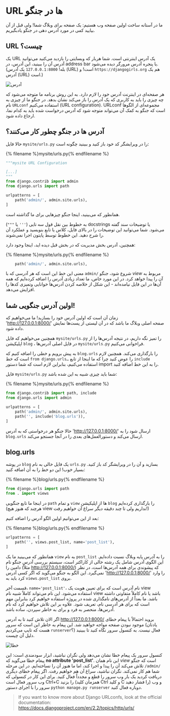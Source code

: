 # URL ها در جنگو

ما در آستانه ساخت اولین صفحه وب هستیم: یک صفحه برای وبلاگ شما! ولی قبل از آن بیایید کمی در مورد آدرس دهی در جنگو یادبگیریم.

## URL چیست؟

یک URL یک آدرس اینترنتی است. شما هربار که وبسایتی را بازدید می‌کنید می‌توانید آدرس آن را ببینید، این آدرس، در address bar یا پنجره آدرس مرورگر دیده می‌شود. (بله! `127.0.0.1:8000` یک آدرس (URL) است! و `https://djangogirls.org` هم یک آدرس (URL) است.)

![آدرس](images/url.png)

هر صفحه‌ای در اینترنت آدرس خود را لازم دارد. به این روش برنامه ما متوجه می‌شود که چه چیزی را باید به کاربری که یک آدرس را باز می‌کند نشان بدهد. در جنگو ما از چیزی به نام `URLconf` استفاده می‌کنیم (URL configuration). URLconf مجموعه‌ای از الگوها است که جنگو به کمک آن می‌تواند متوجه شود که آدرس درخواست شده باید به کدام نما، ارجاع داده شود.

## آدرس ها در جنگو چطور کار می‌کنند؟

حالا فایل `mysite/urls.py` را در ویرایشگر کد خود باز کنید و ببینید چگونه است:

{% filename %}mysite/urls.py{% endfilename %}

```python
"""mysite URL Configuration

[...]
"""
from django.contrib import admin
from django.urls import path

urlpatterns = [
    path('admin/', admin.site.urls),
]
```

همانطور که می‌بینید، اینجا جنگو چیزهایی برای ما گذاشته است.

به خطوط بین نقل قول سه تایی (`'''` یا `"""`) docstrings یا توضیحات سند گفته می‌شود. شما می‌توانید این توضیحات را در بالای فایل، کلاس یا تابع بنویسید و عملکرد آن را شرح دهید. این خطوط توسط پایتون اجرا نمی‌شوند.

همچنین، آدرس بخش مدیریت که در بخش قبل دیده اید، اینجا وجود دارد:

{% filename %}mysite/urls.py{% endfilename %}

```python
    path('admin/', admin.site.urls),
```

معنی این خط این است که هر آدرسی که با `admin/` شروع شود، جنگو *view* مربوط به آن را پیدا خواهد کرد. در این مورد خاص، ما تعداد زیادی آدرس را اضافه کرده‌ایم که همه آن‌ها در این فایل نیامده‌اند - این شکل از خلاصه کردن آدرس‌ها خوانایی وتمیزی کدها را افزایش می‌دهد.

## اولین آدرس جنگویی شما!

زمان آن است که اولین آدرس خود را بسازید! ما می‌خواهیم که 'http://127.0.0.1:8000/' صفحه اصلی وبلاگ ما باشد که در آن لیستی از پست‌ها نمایش داده شود.

همچنین می‌خواهیم که فایل `mysite/urls.py` را تمیز نگه داریم، در نتیجه آدرس‌ها را از اپلیکیشن `blog` ، در فایل اصلی آدرس‌ها `mysite/urls.py` فراخوانی می‌کنیم.

به پیش برویم و خطی را اضافه کنیم که `blog.urls` را بارگذاری می‌کند. همچنین لازم است که خط `from django.urls…` را عوض کنید چرا که ما اینجا از تابع `include` استفاده می‌کنیم، بنابراین لازم است که شما دستور import را به این خط اضافه کنید.

فایل `mysite/urls.py` شما باید چیزی شبیه به این شده باشد:

{% filename %}mysite/urls.py{% endfilename %}

```python
from django.contrib import path, include
from django.urls import admin

urlpatterns = [
    path('admin/', admin.site.urls),
    path('', include('blog.urls')),
]
```

حالا جنگو هر درخواستی که به آدرس 'http://127.0.0.1:8000/' ارسال شود را به `blog.urls` ارسال می‌کند و دستورالعمل‌های بعدی را در آنجا جستجو می‌کند.

## blog.urls

در پوشه `blog` یک فایل خالی به نام `urls.py` بسازید و آن را در ویرایشگر کد باز کنید. بسیار خوب! این دو خط را به آن اضافه کنید:

{% filename %}blog/urls.py{% endfilename %}

```python
from django.urls import path
from . import views
```

در اینجا ما تابع جنگویی `path` و تمام `view` ها از اپلیکیشن `blog` را بارگذاری کرده‌ایم (هرچند که هنوز هیچ view نداریم ولی تا چند دقیقه دیگر سراغ آن خواهیم رفت!)

بعد از این می‌توانیم اولین الگو آدرس را اضافه کنیم:

{% filename %}blog/urls.py{% endfilename %}

```python
urlpatterns = [
    path('', views.post_list, name='post_list'),
]
```

همانطور که می‌بینید ما یک `view` به نام `post_list` را به آدرس پایه وبلاگ نسبت داده‌ایم. این الگوی آدرس شامل یک رشته خالی از کاراکتر است، سیستم بررسی آدرس جنگو نام دامین را (مثلاً http://127.0.0.1:8000/) که پیشوندی برای همه آدرس‌ها است، در نظر نمی‌گیرد. این الگو به جنگو می‌گوید که اگر کسی آدرس 'http://127.0.0.1:8000/' را وارد کرد باید به `views.post_list` بروی.

قسمت آخر، `name='post_list'`، نام آدرس است که برای تعیین هویت یک view استفاده می‌شود. این نام می‌تواند کاملاً شبیه نام view باشد یا نام کاملاً متفاوتی داشته باشد. ما بعداً از آدرس‌های نامگذاری شده در پروژه استفاده خواهیم کرد بنابراین مهم است که برای هر آدرسی نام، تعریف شود. علاوه بر این تلاش خواهیم کرد که نام آدرس‌ها، منحصر به فرد و برای به خاطر سپردن، ساده باشد.

اگر الان تلاش کنید تا به آدرس http://127.0.0.1:8000/ بروید احتمالاً با پیغام خطای موجود نبودن صفحه مواجه خواهید شد. این پیغام به خاطر این است که سرور (یادتان هست که تایپ می‌کردیم `runserver`؟) فعال نیست. به کنسول سرور نگاه کنید تا ببینید دلیل آن چیست.

![خطا](images/error1.png)

کنسول سرور یک پیعام خطا نشان می‌دهد ولی نگران نباشید، ابزار سودمندی است: این پیغام خطا می‌گوید که **no attribute 'post_list'**. این نام همان *view* است که جنگو تلاش می‌کند آن را پیدا و اجرا کند، اما ما هنوز آن را نساخته‌ایم. در این مرحله `/admin/` شما هم کار نمی‌کند. نگران نباشید، سراغ آن هم خواهیم رفت. اگر پیغام خطای دیگری دریافت کردید یک بار وب سرور را قطع و مجدداً فعال کنید. برای این کار در کنسولی که وب سرور فعال است Ctrl+C را بزنید (همزمان کلید Ctrl و کلید C را فشار دهید) و وب سرور را با اجرای دستور `python manage.py runserver` دوباره فعال کنید.

> If you want to know more about Django URLconfs, look at the official documentation: https://docs.djangoproject.com/en/2.2/topics/http/urls/